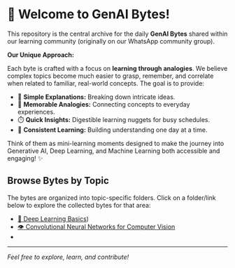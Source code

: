 # 🚀 Welcome to GenAI Bytes!

This repository is the central archive for the daily **GenAI Bytes** shared within our learning community (originally on our WhatsApp community group).

**Our Unique Approach:**

Each byte is crafted with a focus on **learning through analogies**. We believe complex topics become much easier to grasp, remember, and correlate when related to familiar, real-world concepts. The goal is to provide:

*   🧠 **Simple Explanations:** Breaking down intricate ideas.
*   🔗 **Memorable Analogies:** Connecting concepts to everyday experiences.
*   ⏱️ **Quick Insights:** Digestible learning nuggets for busy schedules.
*   📅 **Consistent Learning:** Building understanding one day at a time.

Think of them as mini-learning moments designed to make the journey into Generative AI, Deep Learning, and Machine Learning both accessible and engaging! ✨

## Browse Bytes by Topic

The bytes are organized into topic-specific folders. Click on a folder/link below to explore the collected bytes for that area:

*   [🧠 Deep Learning Basics](https://github.com/GenAI-Learning-Lab/genai-bytes/tree/main/deeplearning_basics))
*   [👁️ Convolutional Neural Networks for Computer Vision](https://github.com/GenAI-Learning-Lab/genai-bytes/tree/main/convolutional_neural_networks)
*  
---

*Feel free to explore, learn, and contribute!*